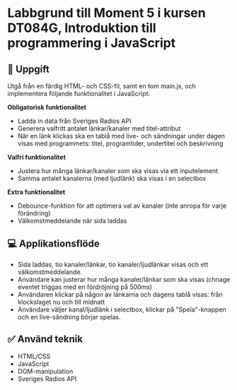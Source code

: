 # Labbgrund till Moment 5 i kursen DT084G, Introduktion till programmering i JavaScript


## 📝 Uppgift

Utgå från en färdig HTML- och CSS-fil, samt en tom main.js, och implementera följande funktionalitet i JavaScript:

**Obligatorisk funktionalitet**

- Ladda in data från Sveriges Radios API
- Generera valfritt antalet länkar/kanaler med titel-attribut
- När en länk klickas ska en tablå med live- och sändningar under dagen visas med programmets: titel, programtider, undertitel och beskrivning

**Valfri funktionalitet**

- Justera hur många länkar/kanaler som ska visas via ett inputelement
- Samma antalet kanalerna (med ljudlänk) ska visas i en selectbox

**Extra funktionalitet**

- Debounce-funktion för att optimera val av kanaler (inte anropa för varje förändring)
- Välkomstmeddelande när sida laddas


## 💻 Applikationsflöde

- Sida laddas, tio kanaler/länkar, tio kanaler/ljudlänkar visas och ett välkomstmeddelande.
- Användare kan justerar hur många kanaler/länkar som ska visas (chnage eventet triggas med en fördröjning på 500ms)
- Användaren klickar på någon av länkarna och dagens tablå visas: från klockslaget nu och till midnatt
- Användare väljer kanal/ljudlänk i selectbox, klickar på "Spela"-knappen och en live-sändning börjar spelas.


## ✅ Använd teknik

- HTML/CSS
- JavaScript
- DOM-manipulation
- Sveriges Radios API



